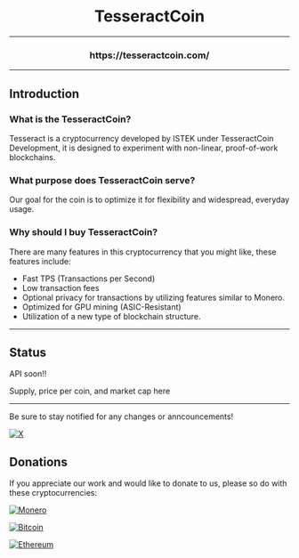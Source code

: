 <h1 align="center">TesseractCoin</h1>

---

<h3 align="center">https://tesseractcoin.com/</h3>

---

## Introduction

### What is the TesseractCoin?
Tesseract is a cryptocurrency developed by ISTEK under TesseractCoin Development, it is designed to experiment with non-linear, proof-of-work blockchains.

### What purpose does TesseractCoin serve?
Our goal for the coin is to optimize it for flexibility and widespread, everyday usage.

### Why should I buy TesseractCoin?
There are many features in this cryptocurrency that you might like, these features include:
- Fast TPS (Transactions per Second)
- Low transaction fees
- Optional privacy for transactions by utilizing features similar to Monero.
- Optimized for GPU mining (ASIC-Resistant)
- Utilization of a new type of blockchain structure.

---

## Status

API soon!!

Supply, price per coin, and market cap here

---


Be sure to stay notified for any changes or anncouncements!

[![X](https://img.shields.io/badge/X-%23000000.svg?style=for-the-badge&logo=X&logoColor=white)](https://x.com/TesseractDevs)

## Donations

If you appreciate our work and would like to donate to us, please so do with these cryptocurrencies:

[![Monero](https://img.shields.io/badge/monero-FF6600?style=for-the-badge&logo=monero&logoColor=white)](monero:4863KYSB1sbXEFAFY7CujbH6i2eC1X7EtHtemrU5NB459s2QSCQacz2DtQhZCzKuDAA2HNdqruMCUfV2oUSrCvjR92otNTN)

[![Bitcoin](https://img.shields.io/badge/Bitcoin-000?style=for-the-badge&logo=bitcoin&logoColor=white)](bitcoin:bc1qywu0t00jymt3ujrf4a6x6n9gz5v8tcugkv5vsj)

[![Ethereum](https://img.shields.io/badge/Ethereum-3C3C3D?style=for-the-badge&logo=Ethereum&logoColor=white)](ethereum:0xfF0a9Aa73c4E3A1b0d2A3fE8d78fC5d934c2A46B)
